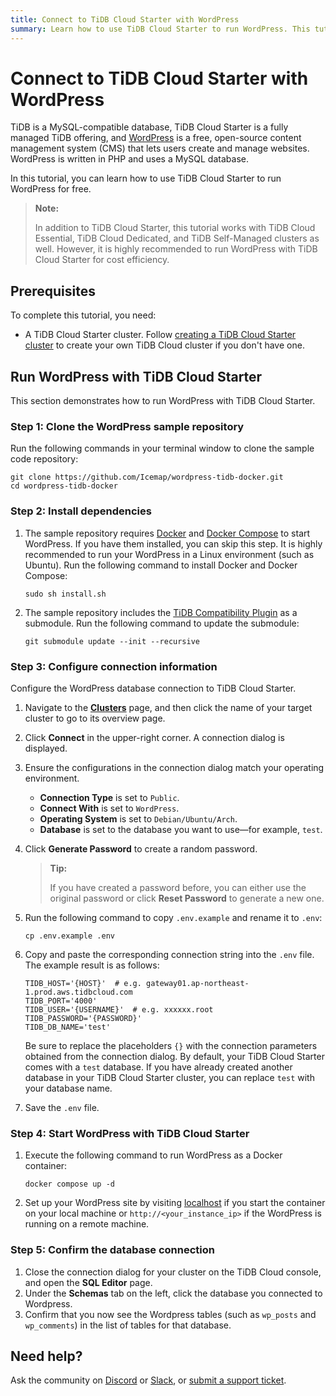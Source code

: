 ```yaml
---
title: Connect to TiDB Cloud Starter with WordPress
summary: Learn how to use TiDB Cloud Starter to run WordPress. This tutorial gives step-by-step guidance to run WordPress + TiDB Cloud Starter in a few minutes.
---
```


# Connect to TiDB Cloud Starter with WordPress

TiDB is a MySQL-compatible database, TiDB Cloud Starter is a fully managed TiDB offering, and [WordPress](https://github.com/WordPress) is a free, open-source content management system (CMS) that lets users create and manage websites. WordPress is written in PHP and uses a MySQL database.

In this tutorial, you can learn how to use TiDB Cloud Starter to run WordPress for free.

> **Note:**
>
> In addition to TiDB Cloud Starter, this tutorial works with TiDB Cloud Essential, TiDB Cloud Dedicated, and TiDB Self-Managed clusters as well. However, it is highly recommended to run WordPress with TiDB Cloud Starter for cost efficiency.

## Prerequisites

To complete this tutorial, you need:

- A TiDB Cloud Starter cluster. Follow [creating a TiDB Cloud Starter cluster](/develop/dev-guide-build-cluster-in-cloud.md) to create your own TiDB Cloud cluster if you don't have one.

## Run WordPress with TiDB Cloud Starter

This section demonstrates how to run WordPress with TiDB Cloud Starter.

### Step 1: Clone the WordPress sample repository

Run the following commands in your terminal window to clone the sample code repository:

```shell
git clone https://github.com/Icemap/wordpress-tidb-docker.git
cd wordpress-tidb-docker
```

### Step 2: Install dependencies

1. The sample repository requires [Docker](https://www.docker.com/) and [Docker Compose](https://docs.docker.com/compose/) to start WordPress. If you have them installed, you can skip this step. It is highly recommended to run your WordPress in a Linux environment (such as Ubuntu). Run the following command to install Docker and Docker Compose:

    ```shell
    sudo sh install.sh
    ```

2. The sample repository includes the [TiDB Compatibility Plugin](https://github.com/pingcap/wordpress-tidb-plugin) as a submodule. Run the following command to update the submodule:

    ```shell
    git submodule update --init --recursive
    ```

### Step 3: Configure connection information

Configure the WordPress database connection to TiDB Cloud Starter.

1. Navigate to the [**Clusters**](https://tidbcloud.com/project/clusters) page, and then click the name of your target cluster to go to its overview page.

2. Click **Connect** in the upper-right corner. A connection dialog is displayed.

3. Ensure the configurations in the connection dialog match your operating environment.

    - **Connection Type** is set to `Public`.
    - **Connect With** is set to `WordPress`.
    - **Operating System** is set to `Debian/Ubuntu/Arch`.
    - **Database** is set to the database you want to use—for example, `test`.

4. Click **Generate Password** to create a random password.

    > **Tip:**
    >
    > If you have created a password before, you can either use the original password or click **Reset Password** to generate a new one.

5. Run the following command to copy `.env.example` and rename it to `.env`:

    ```shell
    cp .env.example .env
    ```

6. Copy and paste the corresponding connection string into the `.env` file. The example result is as follows:

    ```dotenv
    TIDB_HOST='{HOST}'  # e.g. gateway01.ap-northeast-1.prod.aws.tidbcloud.com
    TIDB_PORT='4000'
    TIDB_USER='{USERNAME}'  # e.g. xxxxxx.root
    TIDB_PASSWORD='{PASSWORD}'
    TIDB_DB_NAME='test'
    ```

    Be sure to replace the placeholders `{}` with the connection parameters obtained from the connection dialog. By default, your TiDB Cloud Starter comes with a `test` database. If you have already created another database in your TiDB Cloud Starter cluster, you can replace `test` with your database name.

7. Save the `.env` file.

### Step 4: Start WordPress with TiDB Cloud Starter

1. Execute the following command to run WordPress as a Docker container:

    ```shell
    docker compose up -d
    ```

2. Set up your WordPress site by visiting [localhost](http://localhost/) if you start the container on your local machine or `http://<your_instance_ip>` if the WordPress is running on a remote machine.

### Step 5: Confirm the database connection

1. Close the connection dialog for your cluster on the TiDB Cloud console, and open the **SQL Editor** page.
2. Under the **Schemas** tab on the left, click the database you connected to Wordpress.
3. Confirm that you now see the Wordpress tables (such as `wp_posts` and `wp_comments`) in the list of tables for that database.

## Need help?

Ask the community on [Discord](https://discord.gg/DQZ2dy3cuc?utm_source=doc) or [Slack](https://slack.tidb.io/invite?team=tidb-community&channel=everyone&ref=pingcap-docs), or [submit a support ticket](https://tidb.support.pingcap.com/).
